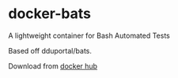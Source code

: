 # docker-bats
A lightweight container for Bash Automated Tests 

Based off dduportal/bats.

Download from [docker hub](https://hub.docker.com/r/nemski/bats/)
